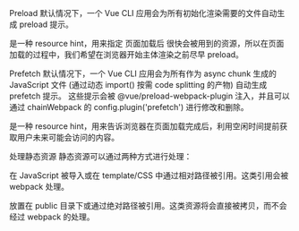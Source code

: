 Preload    默认情况下，一个 Vue CLI 应用会为所有初始化渲染需要的文件自动生成 preload 提示。
<link rel="preload"> 是一种 resource hint，用来指定 页面加载后 很快会被用到的资源，所以在页面加载的过程中，我们希望在浏览器开始主体渲染之前尽早 preload。  

Prefetch     默认情况下，一个 Vue CLI 应用会为所有作为 async chunk 生成的 JavaScript 文件 (通过动态 import() 按需 code splitting 的产物) 自动生成 prefetch 提示。
				这些提示会被 @vue/preload-webpack-plugin 注入，并且可以通过 chainWebpack 的 config.plugin('prefetch') 进行修改和删除。
<link rel="prefetch"> 是一种 resource hint，用来告诉浏览器在页面加载完成后，利用空闲时间提前获取用户未来可能会访问的内容。

处理静态资源     静态资源可以通过两种方式进行处理：

在 JavaScript 被导入或在 template/CSS 中通过相对路径被引用。这类引用会被 webpack 处理。

放置在 public 目录下或通过绝对路径被引用。这类资源将会直接被拷贝，而不会经过 webpack 的处理。